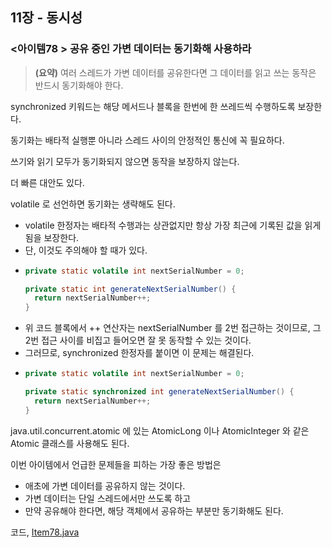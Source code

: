 ## 11장 - 동시성

### <아이템78 > 공유 중인 가변 데이터는 동기화해 사용하라

> **(요약)** 여러 스레드가 가변 데이터를 공유한다면 그 데이터를 읽고 쓰는 동작은 반드시 동기화해야 한다.

synchronized 키워드는 해당 메서드나 블록을 한번에 한 쓰레드씩 수행하도록 보장한다.

동기화는 배타적 실행뿐 아니라 스레드 사이의 안정적인 통신에 꼭 필요하다.

쓰기와 읽기 모두가 동기화되지 않으면 동작을 보장하지 않는다.

더 빠른 대안도 있다.

volatile 로 선언하면 동기화는 생략해도 된다.

- volatile 한정자는 배타적 수행과는 상관없지만 항상 가장 최근에 기록된 값을 읽게 됨을 보장한다.
- 단, 이것도 주의해야 할 때가 있다.
- ```java
  private static volatile int nextSerialNumber = 0;
  
  private static int generateNextSerialNumber() {
    return nextSerialNumber++;
  }
  ```
- 위 코드 블록에서 ++ 연산자는 nextSerialNumber 를 2번 접근하는 것이므로, 그 2번 접근 사이를 비집고 들어오면 잘 못 동작할 수 있는 것이다.
- 그러므로, synchronized 한정자를 붙이면 이 문제는 해결된다.
- ```java
  private static volatile int nextSerialNumber = 0;
  
  private static synchronized int generateNextSerialNumber() {
    return nextSerialNumber++;
  }
  ```

java.util.concurrent.atomic 에 있는 AtomicLong 이나 AtomicInteger 와 같은 Atomic 클래스를 사용해도 된다.

이번 아이템에서 언급한 문제들을 피하는 가장 좋은 방법은 

- 애초에 가변 데이터를 공유하지 않는 것이다.
- 가변 데이터는 단일 스레드에서만 쓰도록 하고
- 만약 공유해야 한다면, 해당 객체에서 공유하는 부분만 동기화해도 된다.

코드, [Item78.java](https://github.com/ziippy/EffectiveJava/blob/master/src/chapter11/item78/Item78.java)
